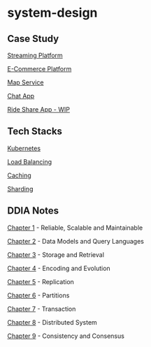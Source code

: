 # system-design
## Case Study
[Streaming Platform](/case-study/streaming-platform/)

[E-Commerce Platform](/case-study/ecommerce-platform/)

[Map Service](/case-study/map-service/)

[Chat App](/case-study/chat-app/)

[Ride Share App - WIP](/case-study/ride-share-app/)

## Tech Stacks
[Kubernetes](https://github.com/douyouzhe/system-design/tree/main/tech-stacks/kubernetes)

[Load Balancing](https://github.com/douyouzhe/system-design/tree/main/tech-stacks/load-balancing)

[Caching](https://github.com/douyouzhe/system-design/tree/main/tech-stacks/caching)

[Sharding](https://github.com/douyouzhe/system-design/tree/main/tech-stacks/sharding)

## DDIA Notes
[Chapter 1](https://github.com/douyouzhe/system-design/tree/main/DDIA-notes/chapter1) - Reliable, Scalable and Maintainable

[Chapter 2](https://github.com/douyouzhe/system-design/tree/main/DDIA-notes/chapter2) - Data Models and Query Languages

[Chapter 3](https://github.com/douyouzhe/system-design/tree/main/DDIA-notes/chapter3) - Storage and Retrieval

[Chapter 4](https://github.com/douyouzhe/system-design/tree/main/DDIA-notes/chapter4) - Encoding and Evolution

[Chapter 5](https://github.com/douyouzhe/system-design/tree/main/DDIA-notes/chapter5) - Replication

[Chapter 6](https://github.com/douyouzhe/system-design/tree/main/DDIA-notes/chapter6) - Partitions

[Chapter 7](https://github.com/douyouzhe/system-design/tree/main/DDIA-notes/chapter7) - Transaction

[Chapter 8](https://github.com/douyouzhe/system-design/tree/main/DDIA-notes/chapter8) - Distributed System

[Chapter 9](https://github.com/douyouzhe/system-design/tree/main/DDIA-notes/chapter9) - Consistency and Consensus